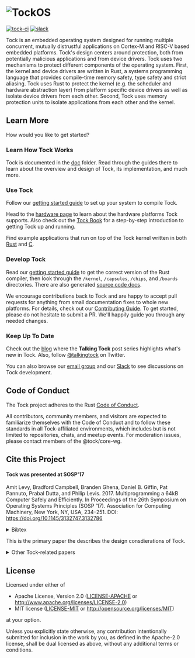 # ![TockOS](http://www.tockos.org/assets/img/tock.svg "TockOS Logo")

[![tock-ci](https://github.com/tock/tock/workflows/tock-ci/badge.svg)][tock-ci]
[![slack](https://img.shields.io/badge/slack-tockos-informational)][slack]

Tock is an embedded operating system designed for running multiple concurrent, mutually
distrustful applications on Cortex-M and RISC-V based embedded platforms.
Tock's design
centers around protection, both from potentially malicious applications and
from device drivers. Tock uses two mechanisms to protect different components
of the operating system. First, the kernel and device drivers are written in
Rust, a systems programming language that provides compile-time memory safety,
type safety and strict aliasing. Tock uses Rust to protect the kernel (e.g. the
scheduler and hardware abstraction layer) from platform specific device drivers
as well as isolate device drivers from each other. Second, Tock uses memory
protection units to isolate applications from each other and the kernel.

[tock-ci]: https://github.com/tock/tock/actions?query=branch%3Amaster+workflow%3Atock-ci

Learn More
----------

How would you like to get started?

### Learn How Tock Works

Tock is documented in the [doc](doc) folder. Read through the guides there to
learn about the overview and design of Tock, its implementation, and much
more.


### Use Tock

Follow our [getting started guide](doc/Getting_Started.md) to set up your
system to compile Tock.

Head to the [hardware page](https://www.tockos.org/hardware/)
to learn about the hardware platforms Tock supports. Also check out the
[Tock Book](https://book.tockos.org) for a step-by-step introduction to getting
Tock up and running.

Find example applications that run on top of the Tock kernel written in both
[Rust](https://github.com/tock/libtock-rs) and
[C](https://github.com/tock/libtock-c).


### Develop Tock

Read our [getting started guide](doc/Getting_Started.md) to get the correct
version of the Rust compiler, then look through the `/kernel`, `/capsules`,
`/chips`, and `/boards` directories. There are also generated [source code
docs](https://docs.tockos.org).

We encourage contributions back to Tock and are happy to accept pull requests
for anything from small documentation fixes to whole new platforms.
For details, check out our [Contributing Guide](.github/CONTRIBUTING.md).
To get started, please do not hesitate to submit a PR. We'll happily guide you
through any needed changes.


### Keep Up To Date

Check out the [blog](https://www.tockos.org/blog/) where the **Talking Tock**
post series highlights what's new in Tock. Also, follow
[@talkingtock](https://twitter.com/talkingtock) on Twitter.

You can also browse our
[email group](https://groups.google.com/forum/#!forum/tock-dev)
and our [Slack][slack] to see
discussions on Tock development.

[slack]: https://join.slack.com/t/tockos/shared_invite/enQtNDE5ODQyNDU4NTE1LWVjNTgzMTMwYzA1NDI1MjExZjljMjFmOTMxMGIwOGJlMjk0ZTI4YzY0NTYzNWM0ZmJmZGFjYmY5MTJiMDBlOTk


Code of Conduct
---------------

The Tock project adheres to the Rust [Code of Conduct][coc].

All contributors, community members, and visitors are expected to familiarize
themselves with the Code of Conduct and to follow these standards in all
Tock-affiliated environments, which includes but is not limited to
repositories, chats, and meetup events. For moderation issues, please contact
members of the @tock/core-wg.

[coc]: https://www.rust-lang.org/conduct.html


Cite this Project
-----------------

<h4>Tock was presented at SOSP'17</h4>

Amit Levy, Bradford Campbell, Branden Ghena, Daniel B. Giffin, Pat Pannuto, Prabal Dutta, and Philip Levis. 2017. Multiprogramming a 64kB Computer Safely and Efficiently. In Proceedings of the 26th Symposium on Operating Systems Principles (SOSP ’17). Association for Computing Machinery, New York, NY, USA, 234–251. DOI: https://doi.org/10.1145/3132747.3132786

<p>
<details>
<summary>Bibtex</summary>
<pre>
@inproceedings{levy17multiprogramming,
      title = {Multiprogramming a 64kB Computer Safely and Efficiently},
      booktitle = {Proceedings of the 26th Symposium on Operating Systems Principles},
      series = {SOSP'17},
      year = {2017},
      month = {10},
      isbn = {978-1-4503-5085-3},
      location = {Shanghai, China},
      pages = {234--251},
      numpages = {18},
      url = {http://doi.acm.org/10.1145/3132747.3132786},
      doi = {10.1145/3132747.3132786},
      acmid = {3132786},
      publisher = {ACM},
      address = {New York, NY, USA},
      conference-url = {https://www.sigops.org/sosp/sosp17/},
      author = {Levy, Amit and Campbell, Bradford and Ghena, Branden and Giffin, Daniel B. and Pannuto, Pat and Dutta, Prabal and Levis, Philip},
}
</pre>
</details>
</p>


<p>This is the primary paper the describes the design consdierations of Tock.</p>

<details>
  <summary>Other Tock-related papers</summary>

  <p>There are also two shorter papers that look at potential limitations of the Rust language for embedded software development. The earlier PLOS paper lays out challenges and the later APSys paper lays out potential solutions. Some persons describing work on programming languages and type theory may benefit from these references, but generally, most work should cite the SOSP paper above.</p>
  <h4><a href="http://doi.acm.org/10.1145/3124680.3124717">APSys: The Case for Writing a Kernel in Rust</a></h4>
<pre>
@inproceedings{levy17rustkernel,
	title = {The Case for Writing a Kernel in Rust},
	booktitle = {Proceedings of the 8th Asia-Pacific Workshop on Systems},
	series = {APSys '17},
	year = {2017},
	month = {9},
	isbn = {978-1-4503-5197-3},
	location = {Mumbai, India},
	pages = {1:1--1:7},
	articleno = {1},
	numpages = {7},
	url = {http://doi.acm.org/10.1145/3124680.3124717},
	doi = {10.1145/3124680.3124717},
	acmid = {3124717},
	publisher = {ACM},
	address = {New York, NY, USA},
	conference-url = {https://www.cse.iitb.ac.in/~apsys2017/},
	author = {Levy, Amit and Campbell, Bradford and Ghena, Branden and Pannuto, Pat and Dutta, Prabal and Levis, Philip},
}</pre>

  <h4><a href="http://dx.doi.org/10.1145/2818302.2818306">PLOS: Ownership is Theft: Experiences Building an Embedded OS in Rust</a></h4>
<pre>
@inproceedings{levy15ownership,
	title = {Ownership is Theft: Experiences Building an Embedded {OS} in {R}ust},
	booktitle = {Proceedings of the 8th Workshop on Programming Languages and Operating Systems},
	series = {PLOS 2015},
	year = {2015},
	month = {10},
	isbn = {978-1-4503-3942-1},
	doi = {10.1145/2818302.2818306},
	url = {http://dx.doi.org/10.1145/2818302.2818306},
	location = {Monterey, CA},
	publisher = {ACM},
	address = {New York, NY, USA},
	conference-url = {http://plosworkshop.org/2015/},
	author = {Levy, Amit and Andersen, Michael P and Campbell, Bradford and Culler, David and Dutta, Prabal and Ghena, Branden and Levis, Philip and Pannuto, Pat},
}</pre>
</details>


License
-------

Licensed under either of

- Apache License, Version 2.0 ([LICENSE-APACHE](LICENSE-APACHE) or
  http://www.apache.org/licenses/LICENSE-2.0)
- MIT license ([LICENSE-MIT](LICENSE-MIT) or
  http://opensource.org/licenses/MIT)

at your option.

Unless you explicitly state otherwise, any contribution intentionally submitted
for inclusion in the work by you, as defined in the Apache-2.0 license, shall
be dual licensed as above, without any additional terms or conditions.
